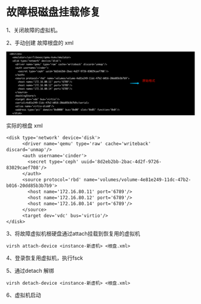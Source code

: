 # 故障根磁盘挂载修复



1、关闭故障的虚拟机。

2、手动创建 故障根盘的 xml

![](../.gitbook/assets/image%20%2861%29.png)

实际的根盘 xml

```text
<disk type='network' device='disk'>
      <driver name='qemu' type='raw' cache='writeback' discard='unmap'/>
      <auth username='cinder'>
        <secret type='ceph' uuid='8d2eb2bb-2bac-4d2f-9726-83029caef708'/>
      </auth>
      <source protocol='rbd' name='volumes/volume-4e81e249-11dc-47b2-b016-20dd85b3b7b9'>
        <host name='172.16.80.11' port='6789'/>
        <host name='172.16.80.12' port='6789'/>
        <host name='172.16.80.14' port='6789'/>
      </source>
      <target dev='vdc' bus='virtio'/>
</disk>
```

3、将故障虚拟机根硬盘通过attach挂载到恢复用的虚拟机

```text
virsh attach-device <instance-新虚机> <根盘.xml>
```

4、登录恢复用虚拟机，执行fsck

5、通过detach 解绑

```text
virsh detach-device <instance-新虚机> <根盘.xml>
```

6、虚拟机启动

